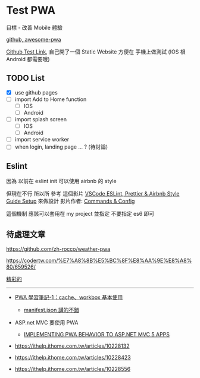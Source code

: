 # Test PWA

目標 - 改善 Mobile 體驗

[github, awesome-pwa](https://github.com/hemanth/awesome-pwa)

[Github Test Link](https://hankkao150223.github.io/Test-PWA/), 自己開了一個 Static Website
方便在 手機上做測試 (IOS 根 Android 都需要哦)

## TODO List

- [x] use github pages
- [ ] import Add to Home function
  - [ ] IOS
  - [ ] Android
- [ ] import splash screen
  - [ ] IOS
  - [ ] Android
- [ ] import service worker
- [ ] when login, landing page ... ? (待討論)

## Eslint

因為 以前在 eslint init 可以使用 airbnb 的 style

但現在不行 所以所 參考 這個影片
[VSCode ESLint, Prettier & Airbnb Style Guide Setup](https://www.youtube.com/watch?v=SydnKbGc7W8)
來做設計
影片作者: [Commands & Config](https://gist.github.com/bradtraversy/aab26d1e8983d9f8d79be1a9ca894ab4)

這個機制 應該可以套用在 my project 並指定 不要指定 es6 即可

## 待處理文章

https://github.com/zh-rocco/weather-pwa

https://codertw.com/%E7%A8%8B%E5%BC%8F%E8%AA%9E%E8%A8%80/659526/

[精彩的](https://blog.csdn.net/yelin042/article/details/79837745)

---

- [PWA 學習筆記-1：cache、workbox 基本使用](https://medium.com/front-end-augustus-study-notes/pwa%E5%AD%B8%E7%BF%92%E7%AD%86%E8%A8%98-1-cache-workbox%E5%9F%BA%E6%9C%AC%E4%BD%BF%E7%94%A8-67ffeec55ddf)

  - [manifest.json 講的不錯](https://letswrite.tw/pwa-manifest/)

- ASP.net MVC 要使用 PWA
  - [IMPLEMENTING PWA BEHAVIOR TO ASP.NET MVC 5 APPS](http://www.spheregen.com/implementing-pwa-behavior-to-asp-net-mvc-5-apps/)

- https://ithelp.ithome.com.tw/articles/10228132
- https://ithelp.ithome.com.tw/articles/10228423
- https://ithelp.ithome.com.tw/articles/10228556
